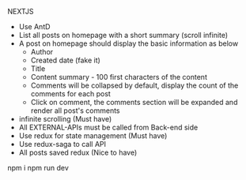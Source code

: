 NEXTJS
- Use AntD
- List all posts on homepage with a short summary (scroll infinite)
- A post on homepage should display the basic information as below
  - Author
  - Created date (fake it)
  - Title
  - Content summary - 100 first characters of the content
  - Comments will be collapsed by default, display the count of the comments for each post
  - Click on comment, the comments section will be expanded and render all post's comments
- infinite scrolling (Must have)
- All EXTERNAL-APIs must be called from Back-end side
- Use redux for state management (Must have)
- Use redux-saga to call API
- All posts  saved redux (Nice to have)

npm i
npm run dev
